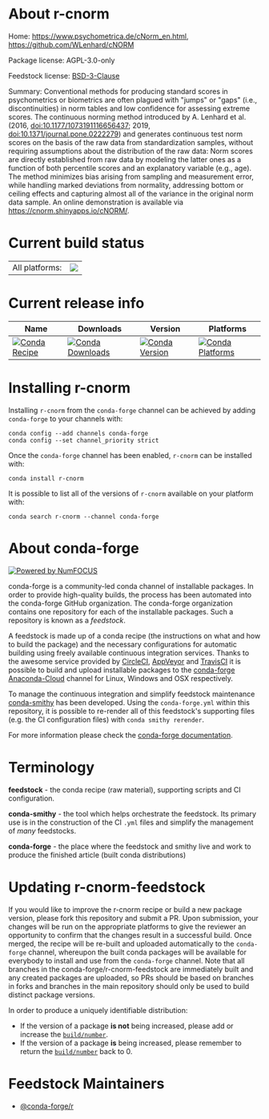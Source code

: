 About r-cnorm
=============

Home: https://www.psychometrica.de/cNorm_en.html, https://github.com/WLenhard/cNORM

Package license: AGPL-3.0-only

Feedstock license: [BSD-3-Clause](https://github.com/conda-forge/r-cnorm-feedstock/blob/master/LICENSE.txt)

Summary: Conventional methods for producing standard scores in psychometrics or biometrics are often plagued with "jumps" or "gaps" (i.e., discontinuities) in norm tables and low confidence for assessing extreme scores. The continuous norming method introduced by A. Lenhard et al. (2016, <doi:10.1177/1073191116656437>; 2019, <doi:10.1371/journal.pone.0222279>) and generates continuous test norm scores on the basis of the raw data from standardization samples, without requiring assumptions about the distribution of the raw data: Norm scores are directly established from raw data by modeling the latter ones as a function of both percentile scores and an explanatory variable (e.g., age). The method minimizes bias arising from sampling and measurement error, while handling marked deviations from normality, addressing bottom or ceiling effects and capturing almost all of the variance in the original norm data sample. An online demonstration is available via <https://cnorm.shinyapps.io/cNORM/>.

Current build status
====================


<table><tr><td>All platforms:</td>
    <td>
      <a href="https://dev.azure.com/conda-forge/feedstock-builds/_build/latest?definitionId=12955&branchName=master">
        <img src="https://dev.azure.com/conda-forge/feedstock-builds/_apis/build/status/r-cnorm-feedstock?branchName=master">
      </a>
    </td>
  </tr>
</table>

Current release info
====================

| Name | Downloads | Version | Platforms |
| --- | --- | --- | --- |
| [![Conda Recipe](https://img.shields.io/badge/recipe-r--cnorm-green.svg)](https://anaconda.org/conda-forge/r-cnorm) | [![Conda Downloads](https://img.shields.io/conda/dn/conda-forge/r-cnorm.svg)](https://anaconda.org/conda-forge/r-cnorm) | [![Conda Version](https://img.shields.io/conda/vn/conda-forge/r-cnorm.svg)](https://anaconda.org/conda-forge/r-cnorm) | [![Conda Platforms](https://img.shields.io/conda/pn/conda-forge/r-cnorm.svg)](https://anaconda.org/conda-forge/r-cnorm) |

Installing r-cnorm
==================

Installing `r-cnorm` from the `conda-forge` channel can be achieved by adding `conda-forge` to your channels with:

```
conda config --add channels conda-forge
conda config --set channel_priority strict
```

Once the `conda-forge` channel has been enabled, `r-cnorm` can be installed with:

```
conda install r-cnorm
```

It is possible to list all of the versions of `r-cnorm` available on your platform with:

```
conda search r-cnorm --channel conda-forge
```


About conda-forge
=================

[![Powered by NumFOCUS](https://img.shields.io/badge/powered%20by-NumFOCUS-orange.svg?style=flat&colorA=E1523D&colorB=007D8A)](http://numfocus.org)

conda-forge is a community-led conda channel of installable packages.
In order to provide high-quality builds, the process has been automated into the
conda-forge GitHub organization. The conda-forge organization contains one repository
for each of the installable packages. Such a repository is known as a *feedstock*.

A feedstock is made up of a conda recipe (the instructions on what and how to build
the package) and the necessary configurations for automatic building using freely
available continuous integration services. Thanks to the awesome service provided by
[CircleCI](https://circleci.com/), [AppVeyor](https://www.appveyor.com/)
and [TravisCI](https://travis-ci.com/) it is possible to build and upload installable
packages to the [conda-forge](https://anaconda.org/conda-forge)
[Anaconda-Cloud](https://anaconda.org/) channel for Linux, Windows and OSX respectively.

To manage the continuous integration and simplify feedstock maintenance
[conda-smithy](https://github.com/conda-forge/conda-smithy) has been developed.
Using the ``conda-forge.yml`` within this repository, it is possible to re-render all of
this feedstock's supporting files (e.g. the CI configuration files) with ``conda smithy rerender``.

For more information please check the [conda-forge documentation](https://conda-forge.org/docs/).

Terminology
===========

**feedstock** - the conda recipe (raw material), supporting scripts and CI configuration.

**conda-smithy** - the tool which helps orchestrate the feedstock.
                   Its primary use is in the construction of the CI ``.yml`` files
                   and simplify the management of *many* feedstocks.

**conda-forge** - the place where the feedstock and smithy live and work to
                  produce the finished article (built conda distributions)


Updating r-cnorm-feedstock
==========================

If you would like to improve the r-cnorm recipe or build a new
package version, please fork this repository and submit a PR. Upon submission,
your changes will be run on the appropriate platforms to give the reviewer an
opportunity to confirm that the changes result in a successful build. Once
merged, the recipe will be re-built and uploaded automatically to the
`conda-forge` channel, whereupon the built conda packages will be available for
everybody to install and use from the `conda-forge` channel.
Note that all branches in the conda-forge/r-cnorm-feedstock are
immediately built and any created packages are uploaded, so PRs should be based
on branches in forks and branches in the main repository should only be used to
build distinct package versions.

In order to produce a uniquely identifiable distribution:
 * If the version of a package **is not** being increased, please add or increase
   the [``build/number``](https://docs.conda.io/projects/conda-build/en/latest/resources/define-metadata.html#build-number-and-string).
 * If the version of a package **is** being increased, please remember to return
   the [``build/number``](https://docs.conda.io/projects/conda-build/en/latest/resources/define-metadata.html#build-number-and-string)
   back to 0.

Feedstock Maintainers
=====================

* [@conda-forge/r](https://github.com/conda-forge/r/)

